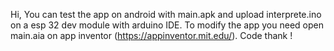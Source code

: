 Hi,
You can test the app on android with main.apk and upload interprete.ino on a esp 32 dev module with arduino IDE. To modify the app you need open main.aia on app inventor (https://appinventor.mit.edu/).
Code thank !